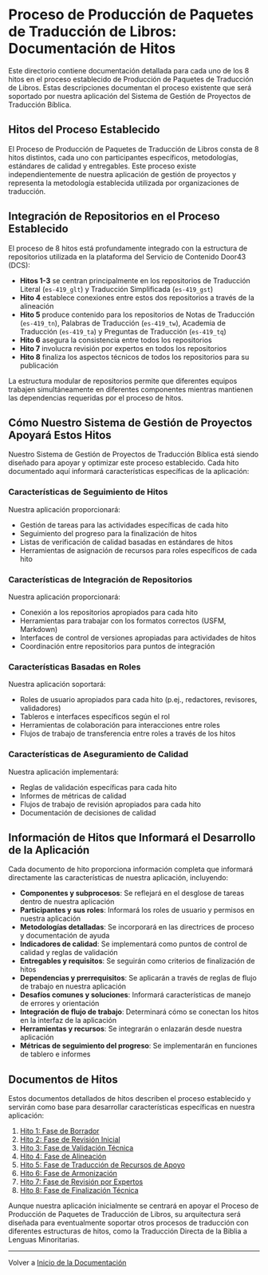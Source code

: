 # Proceso de Producción de Paquetes de Traducción de Libros: Documentación de Hitos

Este directorio contiene documentación detallada para cada uno de los 8 hitos en el proceso establecido de Producción de Paquetes de Traducción de Libros. Estas descripciones documentan el proceso existente que será soportado por nuestra aplicación del Sistema de Gestión de Proyectos de Traducción Bíblica.

## Hitos del Proceso Establecido

El Proceso de Producción de Paquetes de Traducción de Libros consta de 8 hitos distintos, cada uno con participantes específicos, metodologías, estándares de calidad y entregables. Este proceso existe independientemente de nuestra aplicación de gestión de proyectos y representa la metodología establecida utilizada por organizaciones de traducción.

## Integración de Repositorios en el Proceso Establecido

El proceso de 8 hitos está profundamente integrado con la estructura de repositorios utilizada en la plataforma del Servicio de Contenido Door43 (DCS):

- **Hitos 1-3** se centran principalmente en los repositorios de Traducción Literal (`es-419_glt`) y Traducción Simplificada (`es-419_gst`)
- **Hito 4** establece conexiones entre estos dos repositorios a través de la alineación
- **Hito 5** produce contenido para los repositorios de Notas de Traducción (`es-419_tn`), Palabras de Traducción (`es-419_tw`), Academia de Traducción (`es-419_ta`) y Preguntas de Traducción (`es-419_tq`)
- **Hito 6** asegura la consistencia entre todos los repositorios
- **Hito 7** involucra revisión por expertos en todos los repositorios
- **Hito 8** finaliza los aspectos técnicos de todos los repositorios para su publicación

La estructura modular de repositorios permite que diferentes equipos trabajen simultáneamente en diferentes componentes mientras mantienen las dependencias requeridas por el proceso de hitos.

## Cómo Nuestro Sistema de Gestión de Proyectos Apoyará Estos Hitos

Nuestro Sistema de Gestión de Proyectos de Traducción Bíblica está siendo diseñado para apoyar y optimizar este proceso establecido. Cada hito documentado aquí informará características específicas de la aplicación:

### Características de Seguimiento de Hitos

Nuestra aplicación proporcionará:
- Gestión de tareas para las actividades específicas de cada hito
- Seguimiento del progreso para la finalización de hitos
- Listas de verificación de calidad basadas en estándares de hitos
- Herramientas de asignación de recursos para roles específicos de cada hito

### Características de Integración de Repositorios

Nuestra aplicación proporcionará:
- Conexión a los repositorios apropiados para cada hito
- Herramientas para trabajar con los formatos correctos (USFM, Markdown)
- Interfaces de control de versiones apropiadas para actividades de hitos
- Coordinación entre repositorios para puntos de integración

### Características Basadas en Roles

Nuestra aplicación soportará:
- Roles de usuario apropiados para cada hito (p.ej., redactores, revisores, validadores)
- Tableros e interfaces específicos según el rol
- Herramientas de colaboración para interacciones entre roles
- Flujos de trabajo de transferencia entre roles a través de los hitos

### Características de Aseguramiento de Calidad

Nuestra aplicación implementará:
- Reglas de validación específicas para cada hito
- Informes de métricas de calidad
- Flujos de trabajo de revisión apropiados para cada hito
- Documentación de decisiones de calidad

## Información de Hitos que Informará el Desarrollo de la Aplicación

Cada documento de hito proporciona información completa que informará directamente las características de nuestra aplicación, incluyendo:

- **Componentes y subprocesos**: Se reflejará en el desglose de tareas dentro de nuestra aplicación
- **Participantes y sus roles**: Informará los roles de usuario y permisos en nuestra aplicación
- **Metodologías detalladas**: Se incorporará en las directrices de proceso y documentación de ayuda
- **Indicadores de calidad**: Se implementará como puntos de control de calidad y reglas de validación
- **Entregables y requisitos**: Se seguirán como criterios de finalización de hitos
- **Dependencias y prerrequisitos**: Se aplicarán a través de reglas de flujo de trabajo en nuestra aplicación
- **Desafíos comunes y soluciones**: Informará características de manejo de errores y orientación
- **Integración de flujo de trabajo**: Determinará cómo se conectan los hitos en la interfaz de la aplicación
- **Herramientas y recursos**: Se integrarán o enlazarán desde nuestra aplicación
- **Métricas de seguimiento del progreso**: Se implementarán en funciones de tablero e informes

## Documentos de Hitos

Estos documentos detallados de hitos describen el proceso establecido y servirán como base para desarrollar características específicas en nuestra aplicación:

1. [Hito 1: Fase de Borrador](./milestone1.md)
2. [Hito 2: Fase de Revisión Inicial](./milestone2.md)
3. [Hito 3: Fase de Validación Técnica](./milestone3.md)
4. [Hito 4: Fase de Alineación](./milestone4.md)
5. [Hito 5: Fase de Traducción de Recursos de Apoyo](./milestone5.md)
6. [Hito 6: Fase de Armonización](./milestone6.md)
7. [Hito 7: Fase de Revisión por Expertos](./milestone7.md)
8. [Hito 8: Fase de Finalización Técnica](./milestone8.md)

Aunque nuestra aplicación inicialmente se centrará en apoyar el Proceso de Producción de Paquetes de Traducción de Libros, su arquitectura será diseñada para eventualmente soportar otros procesos de traducción con diferentes estructuras de hitos, como la Traducción Directa de la Biblia a Lenguas Minoritarias.

---

Volver a [Inicio de la Documentación](../README.md) 